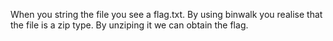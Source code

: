 When you string the file you see a flag.txt. By using binwalk you realise that the file is a zip type. By unziping it we can obtain the flag.